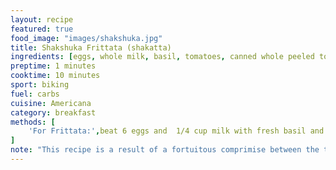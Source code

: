```yaml
---
layout: recipe
featured: true
food_image: "images/shakshuka.jpg" 
title: Shakshuka Frittata (shakatta)
ingredients: [eggs, whole milk, basil, tomatoes, canned whole peeled tomatoes, oregano, coriander, cummin, paprika, onion , garlic]
preptime: 1 minutes
cooktime: 10 minutes
sport: biking
fuel: carbs
cuisine: Americana
category: breakfast
methods: [
    'For Frittata:',beat 6 eggs and  1/4 cup milk with fresh basil and chopped tomatoes, salt batter to taste, butter a medium diameter sauce pan, pour better and simmer with lid on until middle is just runny, 'for Shakshuka:',saute garlic and onion in a hearty splash of olive oil, 'season with paprika, coriander, cummin, oregano, and salt',crush tomatoes with hands and add to sauce pan, add 1/4 cup water and let reduce until a hearty sauce is formed,'once reduced, season to taste','combination:', pour shakshuka sauce onto a plate and lay frittata on top
]
note: "This recipe is a result of a fortuitous comprimise between the two dishes"
---
```


